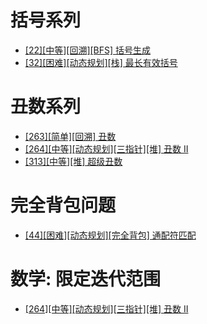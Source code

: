 # 括号系列

- [[22][中等][回溯][BFS] 括号生成](/Algorithm/字符串/22-括号生成.md)
- [[32][困难][动态规划][栈] 最长有效括号](/Algorithm/字符串/32-最长有效括号.md)

# 丑数系列

- [[263][简单][回溯] 丑数](/Algorithm/数学/263-丑数.md)
- [[264][中等][动态规划][三指针][堆] 丑数 II](/Algorithm/数学/264-丑数-II.md)
- [[313][中等][堆] 超级丑数](/Algorithm/数学/313-超级丑数.md)

# 完全背包问题

- [[44][困难][动态规划][完全背包] 通配符匹配](/Algorithm/字符串/44-通配符匹配.md)

# 数学: 限定迭代范围

- [[264][中等][动态规划][三指针][堆] 丑数 II](/Algorithm/数学/264-丑数-II.md)
